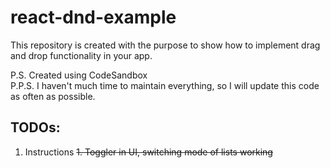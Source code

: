 # react-dnd-example

This repository is created with the purpose to show how to implement drag and drop functionality in your app.


P.S. Created using CodeSandbox  
P.P.S. I haven't much time to maintain everything, so I will update this code as often as possible.

## TODOs:
1. Instructions
~~1. Toggler in UI, switching mode of lists working~~
